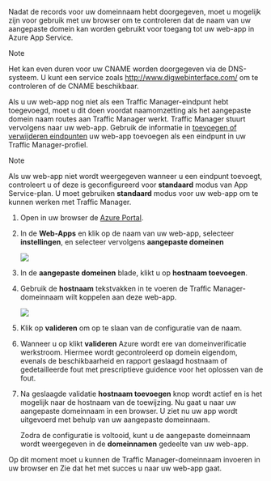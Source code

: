 Nadat de records voor uw domeinnaam hebt doorgegeven, moet u mogelijk zijn voor gebruik met uw browser om te controleren dat de naam van uw aangepaste domein kan worden gebruikt voor toegang tot uw web-app in Azure App Service.

> [!NOTE]
> Het kan even duren voor uw CNAME worden doorgegeven via de DNS-systeem. U kunt een service zoals <a href="http://www.digwebinterface.com/">http://www.digwebinterface.com/</a> om te controleren of de CNAME beschikbaar.
> 
> 

Als u uw web-app nog niet als een Traffic Manager-eindpunt hebt toegevoegd, moet u dit doen voordat naamomzetting als het aangepaste domein naam routes aan Traffic Manager werkt. Traffic Manager stuurt vervolgens naar uw web-app. Gebruik de informatie in [toevoegen of verwijderen eindpunten](../articles/traffic-manager/traffic-manager-endpoints.md) uw web-app toevoegen als een eindpunt in uw Traffic Manager-profiel.

> [!NOTE]
> Als uw web-app niet wordt weergegeven wanneer u een eindpunt toevoegt, controleert u of deze is geconfigureerd voor **standaard** modus van App Service-plan. U moet gebruiken **standaard** modus voor uw web-app om te kunnen werken met Traffic Manager.
> 
> 

1. Open in uw browser de [Azure Portal](https://portal.azure.com).
2. In de **Web-Apps** en klik op de naam van uw web-app, selecteer **instellingen**, en selecteer vervolgens **aangepaste domeinen**
   
    ![](./media/custom-dns-web-site/dncmntask-cname-6.png)
3. In de **aangepaste domeinen** blade, klikt u op **hostnaam toevoegen**.
4. Gebruik de **hostnaam** tekstvakken in te voeren de Traffic Manager-domeinnaam wilt koppelen aan deze web-app.
   
    ![](./media/custom-dns-web-site/dncmntask-cname-8.png)
5. Klik op **valideren** om op te slaan van de configuratie van de naam.
6. Wanneer u op klikt **valideren** Azure wordt ere van domeinverificatie werkstroom. Hiermee wordt gecontroleerd op domein eigendom, evenals de beschikbaarheid en rapport geslaagd hostnaam of gedetailleerde fout met prescriptieve guidence voor het oplossen van de fout.    
7. Na geslaagde validatie **hostnaam toevoegen** knop wordt actief en is het mogelijk naar de hostnaam van de toewijzing. Nu gaat u naar uw aangepaste domeinnaam in een browser. U ziet nu uw app wordt uitgevoerd met behulp van uw aangepaste domeinnaam. 
   
   Zodra de configuratie is voltooid, kunt u de aangepaste domeinnaam wordt weergegeven in de **domeinnamen** gedeelte van uw web-app.

Op dit moment moet u kunnen de Traffic Manager-domeinnaam invoeren in uw browser en Zie dat het met succes u naar uw web-app gaat.

